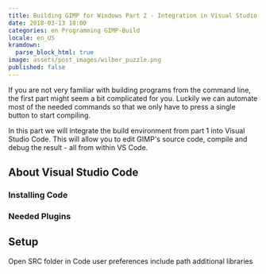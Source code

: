 ```yaml
---
title: Building GIMP for Windows Part 2 - Integration in Visual Studio Code
date: 2018-03-13 18:00
categories: en Programming GIMP-Build
locale: en_US
kramdown:
  parse_block_html: true
image: assets/post_images/wilber_puzzle.png
published: false
---
```


If you are not very familiar with building programs from the command line, the first part might seem a bit complicated for you. Luckily we can automate most of the needed commands so that we only have to press a single button to start compiling.

In this part we will integrate the build environment from part 1 into Visual Studio Code. This will 
allow you to edit GIMP's source code, compile and debug the result - all from within VS Code.

<!--more-->

## About Visual Studio Code

### Installing Code
### Needed Plugins


## Setup

Open SRC folder in Code
user preferences
include path
additional libraries


